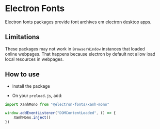 # Electron Fonts

Electron fonts packages provide font archives em electron desktop apps.

## Limitations

These packages may not work in `BrowserWindow` instances that loaded online webpages. That happens because electron by default not allow load local resources in webpages.

## How to use

* Install the package

* On your `preload.js`, add:

```ts
import XanhMono from "@electron-fonts/xanh-mono"

window.addEventListener("DOMContentLoaded", () => {
    XanhMono.inject()
})
```